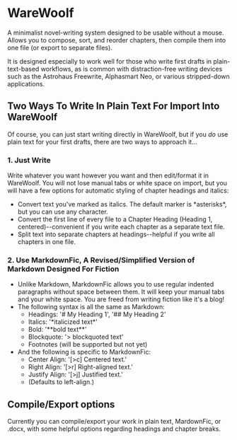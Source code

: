 # WareWoolf

A minimalist novel-writing system designed to be usable without a mouse. Allows you to compose, sort, and reorder chapters, then compile them into one file (or export to separate files).

It is designed especially to work well for those who write first drafts in plain-text-based workflows, as is common with distraction-free writing devices such as the Astrohaus Freewrite, Alphasmart Neo, or various stripped-down applications.

## Two Ways To Write In Plain Text For Import Into WareWoolf

Of course, you can just start writing directly in WareWoolf, but if you *do* use plain text for your first drafts, there are two ways to approach it...

### 1. Just Write

Write whatever you want however you want and then edit/format it in WareWoolf. You will not lose manual tabs or white space on import, but you will have a few options for automatic styling of chapter headings and italics:

- Convert text you've marked as italics. The default marker is \*asterisks\*, but you can use any character.
- Convert the first line of every file to a Chapter Heading (Heading 1, centered)--convenient if you write each chapter as a separate text file.
- Split text into separate chapters at headings--helpful if you write all chapters in one file.

### 2. Use MarkdownFic, A Revised/Simplified Version of Markdown Designed For Fiction

- Unlike Markdown, MarkdownFic allows you to use regular indented paragraphs without space between them. It will keep your manual tabs and your white space. You are freed from writing fiction like it's a blog!
- The following syntax is all the same as Markdown:
  - Headings: '# My Heading 1', '## My Heading 2'
  - Italics: '\*italicized text\*'
  - Bold: '\*\*bold text\*\*'
  - Blockquote: '> blockquoted text'
  - Footnotes (will be supported but not yet)
- And the following is specific to MarkdownFic:
  - Center Align: '[>c] Centered text.'
  - Right Align: '[>r] Right-aligned text.'
  - Justify Align: '[>j] Justified text.'
  - (Defaults to left-align.)

## Compile/Export options

Currently you can compile/export your work in plain text, MardownFic, or .docx, with some helpful options regarding headings and chapter breaks.

